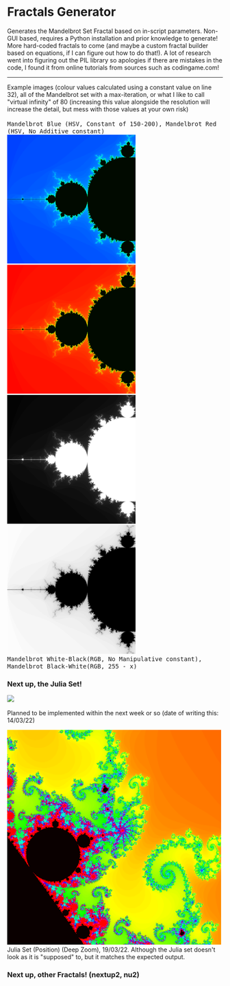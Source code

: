 
# Fractals Generator
Generates the Mandelbrot Set Fractal based on in-script parameters. Non-GUI based, requires a Python installation and prior knowledge to generate!
More hard-coded fractals to come (and maybe a custom fractal builder based on equations, if I can figure out how to do that!).
A lot of research went into figuring out the PIL library so apologies if there are mistakes in the code, I found it from online tutorials from sources such as codingame.com!
<hr>
 Example images (colour values calculated using a constant value on line 32), all of the Mandelbrot set with a max-iteration, or what I like to call "virtual infinity" of 80 (increasing this value alongside the resolution will increase the detail, but mess with those values at your own risk)
 <br><br>
 <kbd>
 Mandelbrot Blue (HSV, Constant of 150-200), Mandelbrot Red (HSV, No Additive constant)<br>
 <img src="https://github.com/JBusterJ/fractals/blob/main/mandelbrot_blue.png?raw=true" width=300>
<img src="https://github.com/JBusterJ/fractals/blob/main/mandelbrot_red.png?raw=true" width=300> <br>
<img src="https://github.com/JBusterJ/fractals/blob/main/mandelbrot_lr.png?raw=true" width=300>
<img src="https://github.com/JBusterJ/fractals/blob/main/mandelbrot_mono.png?raw=true" width=300><br>
 Mandelbrot White-Black(RGB, No Manipulative constant), Mandelbrot Black-White(RGB, 255 - x)<br>
</kbd>

<h3>Next up, the Julia Set!</h3>
<img src="https://www.mcgoodwin.net/julia/mcmjul1.gif" width=500>
<p>Planned to be implemented within the next week or so (date of writing this: 14/03/22)</p>
<img src="https://github.com/JBusterJ/fractals/blob/main/number_theorems.png?raw=true" width=500> Julia Set (Position) (Deep Zoom), 19/03/22. Although the Julia set doesn't look as it is "supposed" to, but it matches the expected output. 
<h3>Next up, other Fractals! (nextup2, nu2)</h3>
